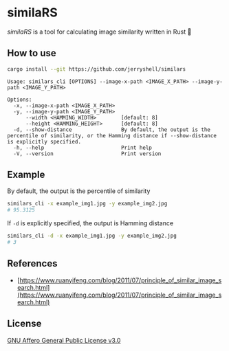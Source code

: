 # similaRS

_similaRS_ is a tool for calculating image similarity written in Rust 🦀

## How to use

```bash
cargo install --git https://github.com/jerryshell/similars
```

```
Usage: similars_cli [OPTIONS] --image-x-path <IMAGE_X_PATH> --image-y-path <IMAGE_Y_PATH>

Options:
  -x, --image-x-path <IMAGE_X_PATH>
  -y, --image-y-path <IMAGE_Y_PATH>
      --width <HAMMING_WIDTH>        [default: 8]
      --height <HAMMING_HEIGHT>      [default: 8]
  -d, --show-distance                By default, the output is the percentile of similarity, or the Hamming distance if --show-distance is explicitly specified.
  -h, --help                         Print help
  -V, --version                      Print version
```

## Example

By default, the output is the percentile of similarity

```bash
similars_cli -x example_img1.jpg -y example_img2.jpg
# 95.3125
```

If `-d` is explicitly specified, the output is Hamming distance

```bash
similars_cli -d -x example_img1.jpg -y example_img2.jpg
# 3
```

## References

- [https://www.ruanyifeng.com/blog/2011/07/principle_of_similar_image_search.html](https://www.ruanyifeng.com/blog/2011/07/principle_of_similar_image_search.html)

## License

[GNU Affero General Public License v3.0](https://choosealicense.com/licenses/agpl-3.0/)
